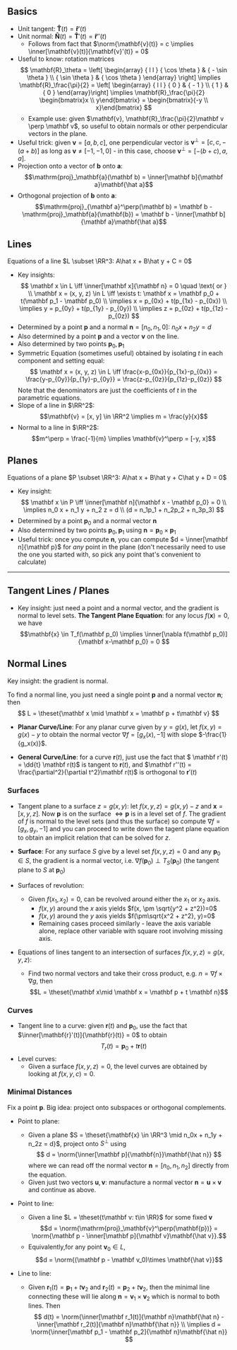 ## Basics
- Unit tangent: $\mathbf{\hat T}(t) = \mathbf{\hat r}'(t)$
- Unit normal: $\mathbf{\hat N}(t) = \mathbf{\hat T}'(t) = \mathbf{\hat r}''(t)$
	- Follows from fact that $\norm{\mathbf{v}(t)} = c \implies \inner[\mathbf{v}(t)]{\mathbf{v}'(t)} = 0$
- Useful to know: rotation matrices
 	$$
	\mathbf{R}_\theta = \left[ \begin{array} { l l } { \cos \theta } & { - \sin \theta } \\ { \sin \theta } & { \cos \theta } \end{array} \right] \implies \mathbf{R}_\frac{\pi}{2} = \left[ \begin{array} { l l } { 0 } & { - 1 } \\ { 1 } & { 0 } \end{array}\right] \implies \mathbf{R}_\frac{\pi}{2} \begin{bmatrix}x \\ y\end{bmatrix} = \begin{bmatrix}{-y \\ x}\end{bmatrix}
	$$
	- Example use: given $\mathbf{v}, \mathbf{R}_\frac{\pi}{2}\mathbf v \perp \mathbf v$, so useful to obtain normals or other perpendicular vectors in the plane.
- Useful trick: given $\mathbf v = [a,b,c]$, one perpendicular vector is $\mathbf v^\perp = [c,c, -(a+b)]$ as long as $\mathbf v \neq [-1,-1,0]$ - in this case, choose $\mathbf v^\perp = [-(b+c), a, a]$.
- Projection onto a vector of $\mathbf b$ onto $\mathbf a$:
	$$\mathrm{proj}_\mathbf{a}(\mathbf b) = \inner[\mathbf b]{\mathbf a}\mathbf{\hat a}$$
- Orthogonal projection of $\mathbf b$ onto $\mathbf a$:
	$$\mathrm{proj}_{\mathbf a}^\perp(\mathbf b) = \mathbf b - \mathrm{proj}_\mathbf{a}(\mathbf{b}) = \mathbf b - \inner[\mathbf b]{\mathbf a}\mathbf{\hat a}$$

## Lines
Equations of a line $L \subset \RR^3: A\hat x + B\hat y + C = 0$
- Key insights:
$$
\mathbf x \in L \iff \inner[\mathbf x]{\mathbf n} = 0 \quad \text{ or } \\
\mathbf x = (x, y, z) \in L \iff \exists t: \mathbf x = \mathbf p_0 + t(\mathbf p_1 - \mathbf p_0) \\
\implies x = p_{0x} + t(p_{1x} - p_{0x}) \\
\implies y = p_{0y} + t(p_{1y} - p_{0y}) \\
\implies z = p_{0z} + t(p_{1z} - p_{0z})
$$
- Determined by a point $\mathbf p$ and a normal $\mathbf n = [n_0, n_1, 0]:~ n_0x + n_2y = d$
- Also determined by a point $\mathbf p$ and a vector $\mathbf v$ on the line.
- Also determined by two points $\mathbf p_0, \mathbf p_1$
- Symmetric Equation (sometimes useful) obtained by isolating $t$ in each component and setting equal:
$$
\mathbf x = (x, y, z) \in L \iff \frac{x-p_{0x}}{p_{1x}-p_{0x}} = \frac{y-p_{0y}}{p_{1y}-p_{0y}} = \frac{z-p_{0z}}{p_{1z}-p_{0z}}
$$
	Note that the denominators are just the coefficients of $t$ in the parametric equations.
- Slope of a line in $\RR^2$: $$\mathbf{v} = [x, y] \in \RR^2 \implies  m = \frac{y}{x}$$
- Normal to a line in $\RR^2$: $$m^\perp = \frac{-1}{m} \implies \mathbf{v}^\perp = [-y, x]$$

## Planes
Equations of a plane $P \subset \RR^3: A\hat x + B\hat y + C\hat y + D = 0$
- Key insight:
	$$
	\mathbf x \in P \iff \inner[\mathbf n]{\mathbf x - \mathbf p_0} = 0 \\
	\implies n_0 x + n_1 y + n_2 z = d \\
	(d = n_1p_1 + n_2p_2 + n_3p_3)
	$$
- Determined by a point $\mathbf p_0$ and a normal vector $\mathbf n$
- Also determined by two points $\mathbf p_0, \mathbf p_1$ using $\mathbf n = \mathbf p_0 \times \mathbf p_1$
- Useful trick: once you compute $\mathbf n$, you can compute $d = \inner[\mathbf n]{\mathbf p}$ for _any_ point in the plane (don't necessarily need to use the one you started with, so pick any point that's convenient to calculate)

---

## Tangent Lines / Planes
- Key insight: just need a point and a normal vector, and the gradient is normal to level sets.
**The Tangent Plane Equation**: for any locus $f(\mathbf x) = 0$, we have
$$\mathbf{x} \in T_f(\mathbf p_0) \implies \inner[\nabla f(\mathbf p_0)]{\mathbf x-\mathbf p_0} = 0 $$


## Normal Lines
Key insight: the gradient is normal.

To find a normal line, you just need a single point $\mathbf{p}$ and a normal vector $\mathbf n$; then $$
L = \theset{\mathbf x \mid \mathbf x = \mathbf p + t\mathbf v}
$$

- **Planar Curve/Line**: For any planar curve given by $y = g(x)$, let $f(x, y) = g(x) - y$ to obtain the normal vector $\nabla f = [g_x(x), -1]$ with slope $-\frac{1}{g_x(x)}$.

- **General Curve/Line**: for a curve $\mathbf{r}(t)$, just use the fact that $ \mathbf r'(t) = \dd{t} \mathbf r(t)$ is tangent to $\mathbf r(t)$, and $\mathbf r''(t) = \frac{\partial^2}{\partial t^2}\mathbf r(t)$ is orthogonal to $\mathbf r'(t)$

### Surfaces
- Tangent plane to a surface $z = g(x,y)$: let $f(x, y, z) = g(x,y) - z$ and $\mathbf x = [x,y,z]$. Now $\mathbf p$ is on the surface $\iff \mathbf p$ is in a level set of $f$. The gradient of $f$ is normal to the level sets (and thus the surface) so compute $\nabla f = [g_x, g_y, -1]$ and you can proceed to write down the tagent plane equation to obtain an implicit relation that can be solved for $z$.

- **Surface**: For any surface $S$ give by a level set $f(x,y, z) = 0$ and any $\mathbf p_0 \in S$, the gradient is a normal vector, i.e. $\nabla f({\mathbf p_0}) \perp {T}_S({\mathbf p_0})$ (the tangent plane to $S$ at $\mathbf p_0$)

- Surfaces of revolution:
	- Given $f(x_1 ,x_2) = 0$, can be revolved around either the $x_1$ or $x_2$ axis.
		- $f(x,y)$ around the $x$ axis yields $f(x, \pm \sqrt{y^2 + z^2})=0$
		- $f(x,y)$ around the $y$ axis yields $f(\pm\sqrt{x^2 + z^2}, y)=0$
		- Remaining cases proceed similarly - leave the axis variable alone, replace other variable with square root involving missing axis.
- Equations of lines tangent to an intersection of surfaces $f(x,y,z) = g(x,y,z)$:
	- Find two normal vectors and take their cross product, e.g. $n = \nabla f \times \nabla g$, then
	$$L = \theset{\mathbf x\mid \mathbf x = \mathbf p + t \mathbf n}$$

### Curves
- Tangent line to a curve: given $\mathbf{r}(t)$ and $\mathbf{p}_0$, use the fact that $\inner[\mathbf{r}'(t)]{\mathbf{r}(t)} = 0$ to obtain
$$
T_r(t) = \mathbf{p}_0 + t\mathbf{r}(t)
$$
- Level curves:
	- Given a surface $f(x,y,z) = 0$, the level curves are obtained by looking at $f(x,y,c) = 0$.


### Minimal Distances
Fix a point $\mathbf p$. Big idea: project onto subspaces or orthogonal complements.

- Point to plane:
	- Given a plane $S = \theset{\mathbf{x} \in \RR^3 \mid n_0x + n_1y + n_2z = d}$, project onto $S^\perp$ using
	$$
	d = \norm{\inner[\mathbf p]{\mathbf{n}}\mathbf{\hat n}}
	$$
	where we can read off the normal vector $\mathbf{n} = [n_0, n_1, n_2]$ directly from the equation.
	- Given just two vectors $\mathbf u, \mathbf v$: manufacture a normal vector $\mathbf n = \mathbf u \times \mathbf v$ and continue as above.

- Point to line:
	- Given a line $L = \theset{t\mathbf v: t\in \RR}$ for some fixed $\mathbf v$
	$$d = \norm{\mathrm{proj}_\mathbf{v}^\perp(\mathbf{p})} = \norm{\mathbf p - \inner[\mathbf p]{\mathbf v}\mathbf{\hat v}}.$$
	- Equivalently,for any point $\mathbf v_0 \in L$, $$d = \norm{(\mathbf p - \mathbf v_0)\times \mathbf{\hat v}}$$

- Line to line:
	- Given $\mathbf{r}_1(t) = \mathbf p_1 + t\mathbf v_2$ and $\mathbf{r}_2(t) = \mathbf p_2 + t\mathbf v_2$, then the minimal line connecting these will lie along $\mathbf n = \mathbf v_1 \times \mathbf v_2$ which is normal to both lines. Then
	$$
	d(t) = \norm{\inner[\mathbf r_1(t)]{\mathbf n}\mathbf{\hat n} - \inner[\mathbf r_2(t)]{\mathbf n}\mathbf{\hat n}} \\ \implies d = \norm{\inner[\mathbf p_1 - \mathbf p_2]{\mathbf n}\mathbf{\hat n}}
	$$
